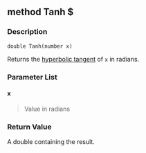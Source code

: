 ## method Tanh $ ##

### Description ###
	double Tanh(number x)
Returns the [hyperbolic tangent](http://en.wikipedia.org/wiki/Hyperbolic_function) of `x` in radians.

### Parameter List ###
#### x ####
> Value in radians

### Return Value ###
A double containing the result.